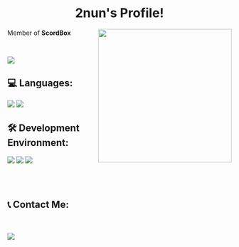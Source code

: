 <center><h1>2nun's Profile!</h1></center>

<a href="https://nodejs.org"><img src="https://cdn.discordapp.com/attachments/913407821335367721/950314584156291072/56aace927a66f087.png" width="300" align="right"></a>

<p>Member of <strong>ScordBox</strong></p>

<br>

<a href="https://open.spotify.com/artist/6OwKE9Ez6ALxpTaKcT5ayv?si=COqUWzrLTo6fTP1d9HXJqg"><img src="https://img.shields.io/badge/-AKMU is LOVE (It most be LOVE)-000000?style=flat&logo=spotify"/></a>

<h2><strong>💻 Languages: </strong></h2>
<a href="https://developer.mozilla.org/en/docs/Web/JavaScript"><img src="https://img.shields.io/badge/-JavaScript-BD9800?style=flat&logo=javascript"/></a>
<a href="https://skunity.com/"><img src="https://img.shields.io/badge/-Skript-474747?style=flat&logo=Minecraft"/></a>

<h2><strong>🛠️ Development Environment: </strong></h2>
<a href="https://www.apple.com/kr/macos/monterey/"><img src="https://img.shields.io/badge/-MacOS-000000?style=flat&logo=apple"/></a>
<a href="https://code.visualstudio.com/"><img src="https://img.shields.io/badge/-Visual Studio Code-213c60?style=flat&logo=visualstudiocode"/></a>
<a href="https://nodejs.org/"><img src="https://img.shields.io/badge/-Node.js-4a7558?style=flat&logo=node.js"/></a>

<br><br>

<h2><strong>📞 Contact Me: </strong></h2>

<br><br>
<a href="https://discord.com/users/888619812677386260"><img align="left" src="https://lanyard.cnrad.dev/api/888619812677386260?bg=2E3440&animated=true&hideBadges=true&borderRadius=10px&idleMessage=Hello Guys 👶"/></a>
